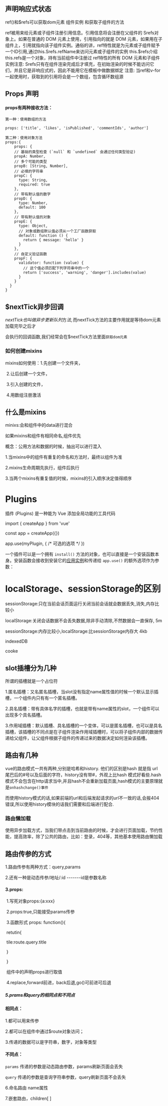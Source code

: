 ## 声明响应式状态

ref()和$refs可以获取dom元素 组件实例  和获取子组件的方法   



ref被用来给元素或子组件注册引用信息。引用信息将会注册在父组件的 Srefs对象上。如果在普通的 DOM 元素上使用，引用指向的就是 DOM 元素，如果用在子组件上，引用就指向该子组件实例。通俗的讲，ref特性就是为元素或子组件赋予一个ID引用,通过this.Srefs.refName来访问元素或子组件的实例
this.$refs介绍
this.refs是一个对象，持有当前组件中注册过 ref特性的所有 DOM 元素和子组件实例注意: Srefs只有在组件渲染完成后才填充，在初始渲染的时候不能访问它们，并且它是非响应式的，因此不能用它在模板中做数据绑定
注意: 当ref和v-for一起使用时，获取到的引用将会是一个数组，包含循环数组源

## Props 声明

#### props有两种接收方法：

```
第一种：使用数组的方法

props: ['title', 'likes', 'isPublished', 'commentIds', 'author']
```

```
第二种：使用对象方法
props:{
	props: {
    // 基础的类型检查 (`null` 和 `undefined` 会通过任何类型验证)
    propA: Number,
    // 多个可能的类型
    propB: [String, Number],
    // 必填的字符串
    propC: {
      type: String,
      required: true
    },
    // 带有默认值的数字
    propD: { 
      type: Number,
      default: 100
    },
    // 带有默认值的对象
    propE: {
      type: Object,
      // 对象或数组默认值必须从一个工厂函数获取
      default: function () {
        return { message: 'hello' }
      }
    },
    // 自定义验证函数
    propF: {
      validator: function (value) {
        // 这个值必须匹配下列字符串中的一个
        return ['success', 'warning', 'danger'].includes(value)
      }
    }
  }
}
```

## $nextTick异步回调

 $nextTick也叫做异步更新队列⽅法,⽽$nextTick⽅法的主要作⽤就是等待dom元素加载完毕之后才

会执⾏的回调函数,我们经常会在$nextTick⽅法⾥⾯`获取dom元素`



### 如何创建mixins

mixins如何使用：1.先创建一个文件夹，

​								2.让后创建一个文件，

​								3.引入创建的文件，

​								4.用数组注册激活



## 什么是mixins

minixs:会和组件中的data进行混合

如果mixins和组件有相同命名,组件优先

概念：公用方法和数据的时候，抽出可以进行混入

1.当mixins中的组件有重复的命名和方法时，最终以组件为准

2.mixins生命周期先执行，组件后执行

3.当两个mixins有重复值的时候，mixins的引入顺序决定值得顺序





#  Plugins 

  插件 (Plugins) 是一种能为 Vue 添加全局功能的工具代码 

import { createApp } from 'vue'

const app = createApp({})

app.use(myPlugin, {
  /* 可选的选项 */
}) 

 一个插件可以是一个拥有 `install()` 方法的对象，也可以直接是一个安装函数本身。安装函数会接收到安装它的[应用实例](https://cn.vuejs.org/api/application.html)和传递给 `app.use()` 的额外选项作为参数：

 



# localStorage、sessionStorage的区别

sessionStorage:只在当前会话页面运行关闭当前会话就会数据丢失,消失,内存比较小

localStorage:关闭会话数据不会丢失数据,除非手动清除,不然数据会一直保存, 5m

sessionStorage:内存比较小,localStorage:比sessionStorage内存大 4kb

indexedDB

cooke



## slot插槽分为几种

所谓的插槽就是一个占位符

1.匿名插槽：又名匿名插槽，当slot没有指定name属性值的时候一个默认显示插槽，一个组件内只有有一个匿名插槽。

2.具名插槽：带有具体名字的插槽，也就是带有name属性的slot，一个组件可以出现多个具名插槽。

3.作用域插槽：默认插槽、具名插槽的一个变体，可以是匿名插槽，也可以是具名插槽，该插槽的不同点是在子组件渲染作用域插槽时，可以将子组件内部的数据传递给父组件，让父组件根据子组件的传递过来的数据决定如何渲染该插槽。



## 路由有几种

vue的路由模式一共有两种,分别是哈希和history. 他们的区别是hash 就是指 url 尾巴后的#号以及后面的字符，history没有带#，外观上比hash 模式好看些.hash模式不会包含在http请求当中,并且hash不会重新加载页面,hash模式的主要原理就是`onhashchange()事件`

而使用history模式的话,如果前端的url和后端发起请求的url不一致的话,会报404错误,所以使用history模块的话我们需要和后端进行配合.

### 路由懒加载

使用异步加载方式，当我们带点击到当前路由的时候，才会进行页面加载，节约性能，提高效率，除了公共的路由，比如：登录，404等，其他基本使用路由懒加载



## 路由传参的方式

1.路由传参有两种方式：query,params

2.还有一种是动态传参/地址/:id   -------id是参数名称

#### 3.props:

​	1.写死对象props:{a:xxx}

​	2.props:true,只能接受params传参

​	3.函数形式 props: function(){

​		retutin{

​			tile:route.query.title

​			}

​	}

​		组件中的声明props进行取值

​	4.replace,forward前进，back后退,go()可前进可后退

##### 5.prams和query的相同点和不同点

#### 相同点：

1.都可以用来传参

2.都可以在组件中通过$route对象访问；

3.传递的数据可以是字符串，数字，对象等类型

#### 不同点：

`params` 传递的参数是动态路由参数，params刷新页面会丢失

`query` 传递的参数是查询字符串参数，query刷新页面不会丢失

6.命名路由 	name属性

7.嵌套路由，children[ ]